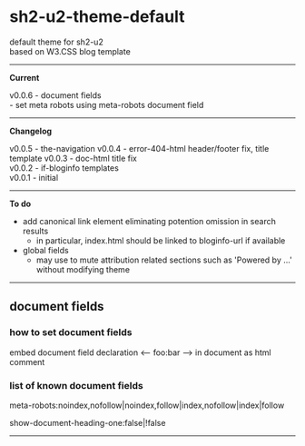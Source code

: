 # sh2-u2-theme-default

default theme for sh2-u2  
based on W3.CSS blog template

---

**Current**

v0.0.6 - document fields <!-- 2017/08/04  8:59 -->  
\- set meta robots using meta-robots document field

---

**Changelog**

v0.0.5 - the-navigation <!-- 2017/08/03  8:49 -->
v0.0.4 - error-404-html header/footer fix, title template
v0.0.3 - doc-html title fix  
v0.0.2 - if-bloginfo templates   
v0.0.1 - initial 

---

**To do**

- add canonical link element eliminating potention omission in search results
  + in particular, index.html should be linked to bloginfo-url if available
- global fields
  + may use to mute attribution related sections such as 'Powered by ...' without modifying theme

---

## document fields

### how to set document fields

embed document field declaration &lt;-- foo:bar --&gt; in document as html comment

### list of known document fields

meta-robots:noindex,nofollow|noindex,follow|index,nofollow|index|follow

show-document-heading-one:false|!false

---

